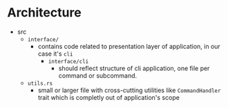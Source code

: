 # Architecture

- src
    - `interface/`
        - contains code related to presentation layer of application, in our case it's `cli`
            - `interface/cli`
                - should reflect structure of cli application, one file per command or subcommand.
    - `utils.rs`
        - small or larger file with cross-cutting utilities like `CommandHandler` trait which is completly out of
          application's scope